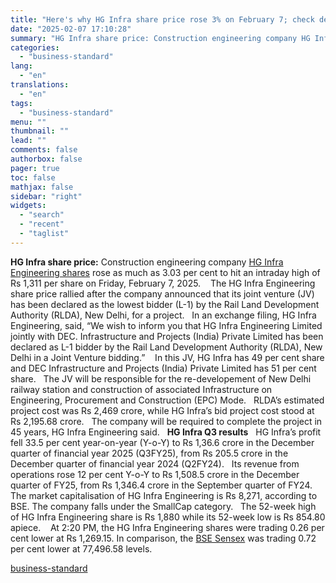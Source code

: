 ```yaml
---
title: "Here's why HG Infra share price rose 3% on February 7; check details here"
date: "2025-02-07 17:10:28"
summary: "HG Infra share price: Construction engineering company HG Infra Engineering shares rose as much as 3.03 per cent to hit an intraday high of Rs 1,311 per share on Friday, February 7, 2025. The HG Infra Engineering share price rallied after the company announced that its joint venture (JV) has..."
categories:
  - "business-standard"
lang:
  - "en"
translations:
  - "en"
tags:
  - "business-standard"
menu: ""
thumbnail: ""
lead: ""
comments: false
authorbox: false
pager: true
toc: false
mathjax: false
sidebar: "right"
widgets:
  - "search"
  - "recent"
  - "taglist"
---
```


**HG Infra share price:** Construction engineering company [HG Infra Engineering shares](https://www.business-standard.com/markets/hg-infra-engineering-ltd-share-price-71631.html) rose as much as 3.03 per cent to hit an intraday high of Rs 1,311 per share on Friday, February 7, 2025. 
 
The HG Infra Engineering share price rallied after the company announced that its joint venture (JV) has been declared as the lowest bidder (L-1) by the Rail Land Development Authority (RLDA), New Delhi, for a project.
 
In an exchange filing, HG Infra Engineering, said, “We wish to inform you that HG Infra Engineering Limited jointly with DEC. Infrastructure and Projects (India) Private Limited has been declared as L-1 bidder by the Rail Land Development Authority (RLDA), New Delhi in a Joint Venture bidding.” 
 
In this JV, HG Infra has 49 per cent share and DEC Infrastructure and Projects (India) Private Limited has 51 per cent share.
 
The JV will be responsible for the re-developement of New Delhi railway station and construction of associated Infrastructure on Engineering, Procurement and Construction (EPC) Mode.
 
RLDA’s estimated project cost was Rs 2,469 crore, while HG Infra’s bid project cost stood at Rs 2,195.68 crore.
 
The company will be required to complete the project in 45 years, HG Infra Engineering said.
 
**HG Infra Q3 results**
 
HG Infra’s profit fell 33.5 per cent year-on-year (Y-o-Y) to Rs 1,36.6 crore in the December quarter of financial year 2025 (Q3FY25), from Rs 205.5 crore in the December quarter of financial year 2024 (Q2FY24).
 
Its revenue from operations rose 12 per cent Y-o-Y to Rs 1,508.5 crore in the December quarter of FY25, from Rs 1,346.4 crore in the September quarter of FY24.
 
The market capitalisation of HG Infra Engineering is Rs 8,271, according to BSE. The company falls under the SmallCap category.
 
The 52-week high of HG Infra Engineering share is Rs 1,880 while its 52-week low is Rs 854.80 apiece. 
 
At 2:20 PM, the HG Infra Engineering shares were trading 0.26 per cent lower at Rs 1,269.15. In comparison, the [BSE Sensex](https://www.business-standard.com/markets/sp-bse-sensex-share-price-20558.html) was trading 0.72 per cent lower at 77,496.58 levels.

[business-standard](https://www.business-standard.com/markets/news/here-s-why-hg-infra-share-price-rose-3-on-february-7-check-details-here-125020700852_1.html)
